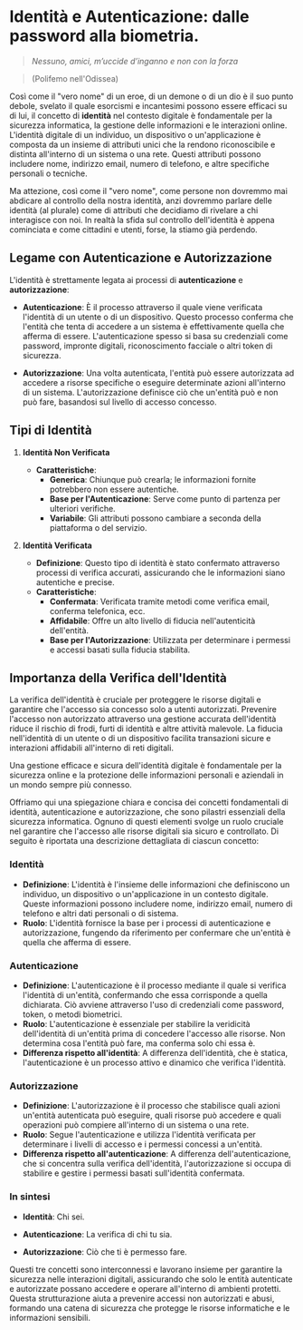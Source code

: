 <!---
status: READY
-->

# Identità e Autenticazione: dalle password alla biometria.


> *Nessuno, amici, m’uccide d’inganno e non con la forza*

> (Polifemo nell'Odissea)


Così come il "vero nome" di un eroe, di un demone o di un dio è il suo punto debole, svelato il quale esorcismi e incantesimi possono essere efficaci su di lui, il concetto di **identità** nel contesto digitale è fondamentale per la sicurezza informatica, la gestione delle informazioni e le interazioni online. L'identità digitale di un individuo, un dispositivo o un'applicazione è composta da un insieme di attributi unici che la rendono riconoscibile e distinta all'interno di un sistema o una rete. Questi attributi possono includere nome, indirizzo email, numero di telefono, e altre specifiche personali o tecniche.

Ma attezione, così come il "vero nome", come persone non dovremmo mai abdicare al controllo della nostra identità, anzi dovremmo parlare delle identità (al plurale) come di attributi che decidiamo di rivelare a chi interagisce con noi. In realtà la sfida sul controllo dell'identità è appena cominciata e come cittadini e utenti, forse, la stiamo già perdendo.

## Legame con Autenticazione e Autorizzazione

L'identità è strettamente legata ai processi di **autenticazione** e **autorizzazione**:

- **Autenticazione**: È il processo attraverso il quale viene verificata l'identità di un utente o di un dispositivo. Questo processo conferma che l'entità che tenta di accedere a un sistema è effettivamente quella che afferma di essere. L'autenticazione spesso si basa su credenziali come password, impronte digitali, riconoscimento facciale o altri token di sicurezza.
  
- **Autorizzazione**: Una volta autenticata, l'entità può essere autorizzata ad accedere a risorse specifiche o eseguire determinate azioni all'interno di un sistema. L'autorizzazione definisce ciò che un'entità può e non può fare, basandosi sul livello di accesso concesso.

## Tipi di Identità

1. **Identità Non Verificata**
   - **Caratteristiche**:
     - **Generica**: Chiunque può crearla; le informazioni fornite potrebbero non essere autentiche.
     - **Base per l'Autenticazione**: Serve come punto di partenza per ulteriori verifiche.
     - **Variabile**: Gli attributi possono cambiare a seconda della piattaforma o del servizio.
   
2. **Identità Verificata**
   - **Definizione**: Questo tipo di identità è stato confermato attraverso processi di verifica accurati, assicurando che le informazioni siano autentiche e precise.
   - **Caratteristiche**:
     - **Confermata**: Verificata tramite metodi come verifica email, conferma telefonica, ecc.
     - **Affidabile**: Offre un alto livello di fiducia nell'autenticità dell'entità.
     - **Base per l'Autorizzazione**: Utilizzata per determinare i permessi e accessi basati sulla fiducia stabilita.

## Importanza della Verifica dell'Identità

La verifica dell'identità è cruciale per proteggere le risorse digitali e garantire che l'accesso sia concesso solo a utenti autorizzati. Prevenire l'accesso non autorizzato attraverso una gestione accurata dell'identità riduce il rischio di frodi, furti di identità e altre attività malevole. La fiducia nell'identità di un utente o di un dispositivo facilita transazioni sicure e interazioni affidabili all'interno di reti digitali.

Una gestione efficace e sicura dell'identità digitale è fondamentale per la sicurezza online e la protezione delle informazioni personali e aziendali in un mondo sempre più connesso.


Offriamo qui una spiegazione chiara e concisa dei concetti fondamentali di identità, autenticazione e autorizzazione, che sono pilastri essenziali della sicurezza informatica. Ognuno di questi elementi svolge un ruolo cruciale nel garantire che l'accesso alle risorse digitali sia sicuro e controllato. Di seguito è riportata una descrizione dettagliata di ciascun concetto:

### Identità
- **Definizione**: L'identità è l'insieme delle informazioni che definiscono un individuo, un dispositivo o un'applicazione in un contesto digitale. Queste informazioni possono includere nome, indirizzo email, numero di telefono e altri dati personali o di sistema.
- **Ruolo**: L'identità fornisce la base per i processi di autenticazione e autorizzazione, fungendo da riferimento per confermare che un'entità è quella che afferma di essere.

### Autenticazione
- **Definizione**: L'autenticazione è il processo mediante il quale si verifica l'identità di un'entità, confermando che essa corrisponde a quella dichiarata. Ciò avviene attraverso l'uso di credenziali come password, token, o metodi biometrici.
- **Ruolo**: L'autenticazione è essenziale per stabilire la veridicità dell'identità di un'entità prima di concedere l'accesso alle risorse. Non determina cosa l'entità può fare, ma conferma solo chi essa è.
- **Differenza rispetto all'identità**: A differenza dell'identità, che è statica, l'autenticazione è un processo attivo e dinamico che verifica l'identità.

### Autorizzazione
- **Definizione**: L'autorizzazione è il processo che stabilisce quali azioni un'entità autenticata può eseguire, quali risorse può accedere e quali operazioni può compiere all'interno di un sistema o una rete.
- **Ruolo**: Segue l'autenticazione e utilizza l'identità verificata per determinare i livelli di accesso e i permessi concessi a un'entità.
- **Differenza rispetto all'autenticazione**: A differenza dell'autenticazione, che si concentra sulla verifica dell'identità, l'autorizzazione si occupa di stabilire e gestire i permessi basati sull'identità confermata.

### In sintesi

- **Identità**: Chi sei.

- **Autenticazione**: La verifica di chi tu sia.

- **Autorizzazione**: Ciò che ti è permesso fare.


Questi tre concetti sono interconnessi e lavorano insieme per garantire la sicurezza nelle interazioni digitali, assicurando che solo le entità autenticate e autorizzate possano accedere e operare all'interno di ambienti protetti. Questa strutturazione aiuta a prevenire accessi non autorizzati e abusi, formando una catena di sicurezza che protegge le risorse informatiche e le informazioni sensibili.

<!-- non rimuovere il commento newpage -->
<!-- \newpage -->